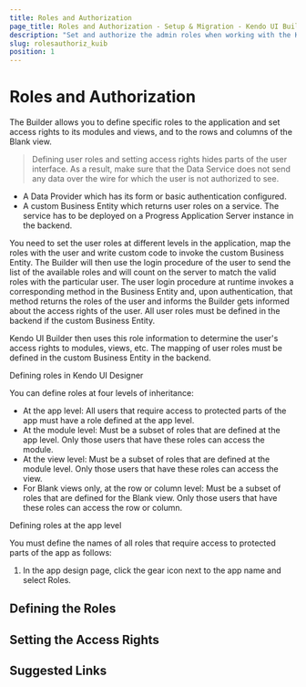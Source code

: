 ```yaml
---
title: Roles and Authorization
page_title: Roles and Authorization - Setup & Migration - Kendo UI Builder
description: "Set and authorize the admin roles when working with the Kendo UI Builder tool for creating and managing Angular and AngularJS-based web applications."
slug: rolesauthoriz_kuib
position: 1
---
```


# Roles and Authorization

The Builder allows you to define specific roles to the application and set access rights to its modules and views, and to the rows and columns of the Blank view.

> Defining user roles and setting access rights hides parts of the user interface. As a result, make sure that the Data Service does not send any data over the wire for which the user is not authorized to see.

* A Data Provider which has its form or basic authentication configured.
* A custom Business Entity which returns user roles on a service. The service has to be deployed on a Progress Application Server instance in the backend.

You need to set the user roles at different levels in the application, map the roles with the user  and write custom code to invoke the custom Business Entity. The Builder will then use the login procedure of the user to send the list of the available roles and will count on the server to match the valid roles with the particular user. The user login procedure at runtime invokes a corresponding method in the Business Entity and, upon authentication, that method returns the roles of the user and informs the Builder gets informed about the access rights of the user. All user roles must be defined in the backend if the custom Business Entity.

Kendo UI Builder then uses this role information to determine the user's access rights to modules, views, etc. The mapping of user roles must be defined in the custom Business Entity in the backend.

Defining roles in Kendo UI Designer

You can define roles at four levels of inheritance:
* At the app level: All users that require access to protected parts of the app must have a role defined at the app level.
* At the module level: Must be a subset of roles that are defined at the app level. Only those users that have these roles can access the module.
* At the view level: Must be a subset of roles that are defined at the module level. Only those users that have these roles can access the view.
* For Blank views only, at the row or column level: Must be a subset of roles that are defined for the Blank view. Only those users that have these roles can access the row or column.

Defining roles at the app level

You must define the names of all roles that require access to protected parts of the app as follows:

1. In the app design page, click the gear icon next to the app name and select Roles.

## Defining the Roles


## Setting the Access Rights


## Suggested Links
